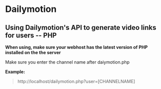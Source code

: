 # Dailymotion 
## Using Dailymotion's API to generate video links for users -- PHP

**When using, make sure your webhost has the latest version of PHP installed on the the server**

Make sure you enter the channel name after daiymotion.php

**Example:**
> http://localhost/dailymotion.php?user=[CHANNELNAME]
